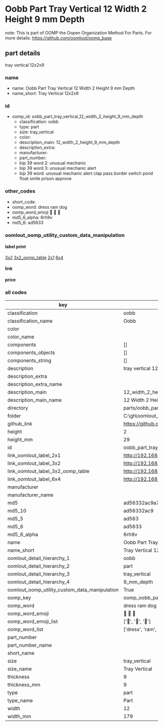 # Oobb Part Tray Vertical 12 Width 2 Height 9 mm Depth  

note: This is part of OOMP the Oopen Organization Method For Parts. For more details: https://github.com/oomlout/oomp_base

##  part details
  



tray vertical 12x2x9



### name
* name: Oobb Part Tray Vertical 12 Width 2 Height 9 mm Depth
* name_short: Tray Vertical 12x2x9 
### id
* oomp_id: oobb_part_tray_vertical_12_width_2_height_9_mm_depth
  * classification: oobb
  * type: part
  * size: tray_vertical
  * color: 
  * description_main: 12_width_2_height_9_mm_depth
  * description_extra: 
  * manufacturer: 
  * part_number: 
  * bip 39 word 2: unusual mechanic
  * bip 39 word 3: unusual mechanic alert
  * bip 39 word: unusual mechanic alert clap pass border switch pond float smile prison approve

### other_codes
* short_code: 
* oomp_word: dress ram dog
* oomp_word_emoji :dress: :ram: :dog:
* md5_6_alpha: 6rh9v
* md5_6: ad5633






### oomlout_oomp_utility_custom_data_manipulation
#### label print
[3x2](http://192.168.1.245:1112/?label=oomp%206rh9v)
[3x2_oomp_table](http://192.168.1.108:1112/?label=oomp%206rh9v)
[2x1](http://192.168.1.242:1112/?label=oomp%206rh9v)
[6x4](http://192.168.1.55:1112/?label=oomp%206rh9v)    

#### link

                              

#### price







### all codes 
| key | value |  
| --- | --- |  
| classification | oobb |  
| classification_name | Oobb |  
| color |  |  
| color_name |  |  
| components | [] |  
| components_objects | [] |  
| components_string | [] |  
| description | tray vertical 12x2x9 |  
| description_extra |  |  
| description_extra_name |  |  
| description_main | 12_width_2_height_9_mm_depth |  
| description_main_name | 12 Width 2 Height 9 mm Depth |  
| directory | parts/oobb_part_tray_vertical_12_width_2_height_9_mm_depth |  
| folder | C:\gh\oomlout_oobb_version_4_generated_parts\parts\oobb_part_tray_vertical_12_width_2_height_9_mm_depth |  
| github_link | https://github.com/oomlout/oomlout_oomp_part_src/tree/main/parts/oobb_part_tray_vertical_12_width_2_height_9_mm_depth |  
| height | 2 |  
| height_mm | 29 |  
| id | oobb_part_tray_vertical_12_width_2_height_9_mm_depth |  
| link_oomlout_label_2x1 | http://192.168.1.242:1112/?label=oomp%206rh9v |  
| link_oomlout_label_3x2 | http://192.168.1.245:1112/?label=oomp%206rh9v |  
| link_oomlout_label_3x2_oomp_table | http://192.168.1.108:1112/?label=oomp%206rh9v |  
| link_oomlout_label_6x4 | http://192.168.1.55:1112/?label=oomp%206rh9v |  
| manufacturer |  |  
| manufacturer_name |  |  
| md5 | ad56332ac9a7db846750529c0c628f72 |  
| md5_10 | ad56332ac9 |  
| md5_5 | ad563 |  
| md5_6 | ad5633 |  
| md5_6_alpha | 6rh9v |  
| name | Oobb Part Tray Vertical 12 Width 2 Height 9 mm Depth |  
| name_short | Tray Vertical 12x2x9  |  
| oomlout_detail_hierarchy_1 | oobb |  
| oomlout_detail_hierarchy_2 | part |  
| oomlout_detail_hierarchy_3 | tray_vertical |  
| oomlout_detail_hierarchy_4 | 9_mm_depth |  
| oomlout_oomp_utility_custom_data_manipulation | True |  
| oomp_key | oomp_oobb_part_tray_vertical_12_width_2_height_9_mm_depth |  
| oomp_word | dress ram dog |  
| oomp_word_emoji | :dress: :ram: :dog: |  
| oomp_word_emoji_list | [':dress:', ':ram:', ':dog:'] |  
| oomp_word_list | ['dress', 'ram', 'dog'] |  
| part_number |  |  
| part_number_name |  |  
| short_name |  |  
| size | tray_vertical |  
| size_name | Tray Vertical |  
| thickness | 9 |  
| thickness_mm | 9 |  
| type | part |  
| type_name | Part |  
| width | 12 |  
| width_mm | 179 |  

